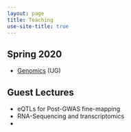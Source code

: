```yaml
---
layout: page
title: Teaching
use-site-title: true
---
```


## Spring 2020
* <a href="https://sites.google.com/ashoka.edu.in/cs1216/">Genomics</a> (UG)

## Guest Lectures
* eQTLs for Post-GWAS fine-mapping 
* RNA-Sequencing and transcriptomics
* 